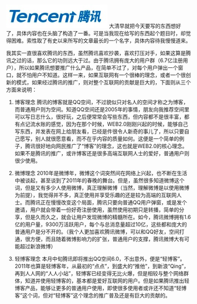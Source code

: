 <img src="/blog/images/tencent-logo.jpg"/>
大清早就把今天要写的东西想好了，具体内容也在头脑了构造了一番。可是当我现在给写的东西起个题目时，却觉得困难。索性取了有史以来所写的文章最长的一个名字，具体内容待我慢慢道来。


我其实一直很喜欢腾讯的东西，虽然腾讯喜欢抄袭，喜欢打压对手，如果这算是腾讯之过的话，那么它的功则远大于过。由于腾讯拥有庞大的用户群（6.7亿注册用户），所以如果腾讯想要推广什么产品，在简单不过了，对每个用户弹出一个窗口，就不怕用户不知道。这样一来，如果互联网有一个很棒的理念，或者一个很创新的模式，如果经过腾讯的推广，则对整个互联网的贡献是巨大的，下面则从三个方面来说明：

1. 博客理念
腾讯的博客就是QQ空间，不过貌似只对名人的空间才称之为博客，而普通用户则为空间。知道QQ空间还是2005年的事情，朋友向我推荐空间里可以写日志什么，很好玩，之后便常常会写些东西，但内容都不是很丰富，都有点记流水账的感觉，因为在那个时候，WEB2.0刚刚兴起的时候，能够自己写东西，并发表在网上给朋友看，已经是件很令人新奇的事儿了，所以只要自己愿写，别人就很愿意看，而不在乎内容的质量如何。这便是一个简单的例子，腾讯很好地向网民推广了“博客”的理念，这也就是WEB2.0的核心理念。如果不是腾讯的推广，或许博客还是很多高端互联网人士的爱好，普通用户则很少使用。

2. 微博理念
2010年是微博年，微博这个词突然间在网络上兴起，也不断在生活中被谈起，甚至谈到了2011年的春晚的舞台。但是，虽然很多知道微博这个词，但是又有多少人使用微博，真正理解微博（当然，理解微博是以使用微博为前提），我觉得并不多，真正使用并享受乐趣的还是较为高端的互联网人士。而腾讯正在慢慢改变这个局面，腾讯只要向普通QQ用户弹窗，或是发个邀请，用户就会带着一份好奇注册使用，虽然使用初期只是转播，简单的分享，但是久而久之，就会让用户发现微博的精髓所在。如今，腾讯微博拥有1.6亿的用户量，9300万活跃用户，每个与总消息量超过10亿，这些都和庞大的普通用户是分不开的。（我个人更加喜欢腾讯微博，可以和QQ好友，空间打通，很方便，而且随着微博影响力的扩张，普通用户的支撑，腾讯微博大有可能超过新浪微博）

3. 轻博客理念
本月中旬腾讯即将推出QQ空间6.0，不出意外，便是“轻博客”。2011年也算是轻博客年，从最初的“点点”，到盛大的“推他”，到新浪“Qing”，再到人人网的“人人小站”，轻博客已经变得无比火爆，但是相较与整个网络群体，知道并使用轻博客的，基本都是爱好互联网的用户。但是如果腾讯推出轻博客产品，能够让更多的普通用户使用，即使很多使用者或许还不知道“轻博客”这个词，但对“轻博客”这个理念的推广普及还是有巨大的贡献的。